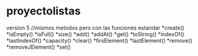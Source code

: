 # proyectolistas
version 5
 //mismos metodos pero con las funciones estandar
*create() 
*isEmpty() 
*isFull() 
*size() 
*add() 
*addAt() 
*get() 
*toString() 
*indexOf() 
*lastIndexOf() 
*capacity() 
*clear() 
*firsElement() 
*lastElement() 
*remove()
*removeJElement() 
*set()